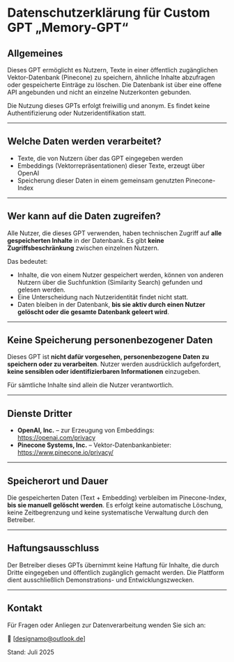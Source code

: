 # Datenschutzerklärung für Custom GPT „Memory-GPT“

## Allgemeines

Dieses GPT ermöglicht es Nutzern, Texte in einer öffentlich zugänglichen Vektor-Datenbank (Pinecone) zu speichern, ähnliche Inhalte abzufragen oder gespeicherte Einträge zu löschen. Die Datenbank ist über eine offene API angebunden und nicht an einzelne Nutzerkonten gebunden.

Die Nutzung dieses GPTs erfolgt freiwillig und anonym. Es findet keine Authentifizierung oder Nutzeridentifikation statt.

---

## Welche Daten werden verarbeitet?

- Texte, die von Nutzern über das GPT eingegeben werden
- Embeddings (Vektorrepräsentationen) dieser Texte, erzeugt über OpenAI
- Speicherung dieser Daten in einem gemeinsam genutzten Pinecone-Index

---

## Wer kann auf die Daten zugreifen?

Alle Nutzer, die dieses GPT verwenden, haben technischen Zugriff auf **alle gespeicherten Inhalte** in der Datenbank. Es gibt **keine Zugriffsbeschränkung** zwischen einzelnen Nutzern.

Das bedeutet:

- Inhalte, die von einem Nutzer gespeichert werden, können von anderen Nutzern über die Suchfunktion (Similarity Search) gefunden und gelesen werden.
- Eine Unterscheidung nach Nutzeridentität findet nicht statt.
- Daten bleiben in der Datenbank, **bis sie aktiv durch einen Nutzer gelöscht oder die gesamte Datenbank geleert wird**.

---

## Keine Speicherung personenbezogener Daten

Dieses GPT ist **nicht dafür vorgesehen, personenbezogene Daten zu speichern oder zu verarbeiten**. Nutzer werden ausdrücklich aufgefordert, **keine sensiblen oder identifizierbaren Informationen** einzugeben.

Für sämtliche Inhalte sind allein die Nutzer verantwortlich.

---

## Dienste Dritter

- **OpenAI, Inc.** – zur Erzeugung von Embeddings: https://openai.com/privacy
- **Pinecone Systems, Inc.** – Vektor-Datenbankanbieter: https://www.pinecone.io/privacy/

---

## Speicherort und Dauer

Die gespeicherten Daten (Text + Embedding) verbleiben im Pinecone-Index, **bis sie manuell gelöscht werden**. Es erfolgt keine automatische Löschung, keine Zeitbegrenzung und keine systematische Verwaltung durch den Betreiber.

---

## Haftungsausschluss

Der Betreiber dieses GPTs übernimmt keine Haftung für Inhalte, die durch Dritte eingegeben und öffentlich zugänglich gemacht werden. Die Plattform dient ausschließlich Demonstrations- und Entwicklungszwecken.

---

## Kontakt

Für Fragen oder Anliegen zur Datenverarbeitung wenden Sie sich an:

📧 [designamo@outlook.de]

Stand: Juli 2025
